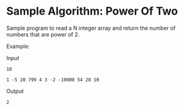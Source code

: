 # Sample Algorithm: Power Of Two

Sample program to read a N integer array and return the number of numbers that are power of 2.

Example:

Input

 ```
 10
 
 1 -5 20 799 4 3 -2 -10000 54 28 10
 ```

Output

 ```
 2
 ```
